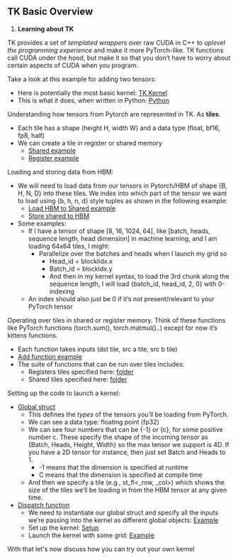 
## TK Basic Overview

1. **Learning about TK**

TK provides a set of *templated wrappers* over raw CUDA in C++ to *uplevel the programming experience* and make it more PyTorch-like. TK functions call CUDA under the hood, but make it so that you don’t have to worry about certain aspects of CUDA when you program. 

Take a look at this example for adding two tensors:

* Here is potentially the most basic kernel: [TK Kernel](https://github.com/HazyResearch/ThunderKittens/blob/tk_gen/simple_kernels/micro_add/micro.cu)   
* This is what it does, when written in Python: [Python](https://github.com/HazyResearch/ThunderKittens/blob/87b30649818d93ecae61827ef4470545cfd85cc1/simple_kernels/micro_add/gentests.py#L24) 

Understanding how tensors from Pytorch are represented in TK. As **tiles**. 

* Each tile has a shape (height H, width W) and a data type (float, bf16, fp8, half)  
* We can create a tile in register or shared memory  
  * [Shared example](https://github.com/HazyResearch/ThunderKittens/blob/87b30649818d93ecae61827ef4470545cfd85cc1/simple_kernels/micro_add/micro.cu#L17)   
  * [Register example](https://github.com/HazyResearch/ThunderKittens/blob/87b30649818d93ecae61827ef4470545cfd85cc1/simple_kernels/micro_add/micro.cu#L23) 

Loading and storing data from HBM:

* We will need to load data from our tensors in Pytorch/HBM of shape {B, H, N, D} into these tiles. We index into which part of the tensor we want to load using {b, h, n, d} style tuples as shown in the following example:  
  * [Load HBM to Shared example](https://github.com/HazyResearch/ThunderKittens/blob/87b30649818d93ecae61827ef4470545cfd85cc1/simple_kernels/micro_add/micro.cu#L25)     
  * [Store shared to HBM](https://github.com/HazyResearch/ThunderKittens/blob/87b30649818d93ecae61827ef4470545cfd85cc1/simple_kernels/micro_add/micro.cu#L42)   
* Some examples:  
  * If I have a tensor of shape \[8, 16, 1024, 64\], like \[batch, heads, sequence length, head dimension\] in machine learning, and I am loading 64x64 tiles, I might:  
    * Parallelize over the batches and heads when I launch my grid so  
      * Head\_id \= blockIidx.x  
      * Batch\_id \= blockIdx.y  
      * And then in my kernel syntax, to load the 3rd chunk along the sequence length, I will load {batch\_id, head\_id, 2, 0} with 0-indexing  
  * An index should also just be 0 if it’s not present/relevant to your PyTorch tensor

Operating over tiles in shared or register memory. Think of these functions like PyTorch functions (torch.sum(), torch.matmul()..) except for now it’s kittens functions. 

* Each function takes inputs (dst tile, src a tile, src b tile)  
* [Add function example](https://github.com/HazyResearch/ThunderKittens/blob/87b30649818d93ecae61827ef4470545cfd85cc1/simple_kernels/micro_add/micro.cu#L34)   
* The suite of functions that can be run over tiles includes:  
  * Registers tiles specified here: [folder](https://github.com/HazyResearch/ThunderKittens/tree/main/include/ops/warp/register/tile)  
  * Shared tiles specified here: [folder](https://github.com/HazyResearch/ThunderKittens/tree/main/include/ops/warp/shared/tile) 

Setting up the code to launch a kernel:

* [Global struct](https://github.com/HazyResearch/ThunderKittens/blob/87b30649818d93ecae61827ef4470545cfd85cc1/simple_kernels/micro_add/micro.cu#L8)   
  * This defines the *types* of the tensors you’ll be loading from PyTorch.   
  * We can see a data type: floating point (fp32)  
  * We can see four numbers that can be {-1} or {c}, for some positive number c. These specify the shape of the incoming tensor as {Batch, Heads, Height, Width} so the max tensor we support is 4D. If you have a 2D tensor for instance, then just set Batch and Heads to 1\.  
    * \-1 means that the dimension is specified at runtime  
    * C means that the dimension is specified at compile time  
  * And then we specify a tile (e.g., st\_fl\<\_row, \_col\>) which shows the size of the tiles we’ll be loading in from the HBM tensor at any given time.  
* [Dispatch function](https://github.com/HazyResearch/ThunderKittens/blob/87b30649818d93ecae61827ef4470545cfd85cc1/simple_kernels/micro_add/micro.cu#L46)   
  * We need to instantiate our global struct and specify all the inputs we’re passing into the kernel as different global objects: [Example](https://github.com/HazyResearch/ThunderKittens/blob/87b30649818d93ecae61827ef4470545cfd85cc1/simple_kernels/micro_add/micro.cu#L47)  
  * Set up the kernel: [Setup](https://github.com/HazyResearch/ThunderKittens/blob/87b30649818d93ecae61827ef4470545cfd85cc1/simple_kernels/micro_add/micro.cu#L53)  
  * Launch the kernel with some grid: [Example](https://github.com/HazyResearch/ThunderKittens/blob/87b30649818d93ecae61827ef4470545cfd85cc1/simple_kernels/micro_add/micro.cu#L58)   


With that let's now discuss how you can try out your own kernel
